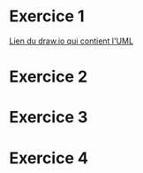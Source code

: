 # Exercice 1

[Lien du draw.io qui contient l'UML](https://drive.google.com/file/d/1QzbtbdfJ8PRbNUPeOOFBPwtm-ggDqrqp/view?usp=sharing)

# Exercice 2

# Exercice 3

# Exercice 4